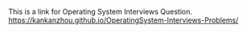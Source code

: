 This is a link for Operating System Interviews Question.
https://kankanzhou.github.io/OperatingSystem-Interviews-Problems/
